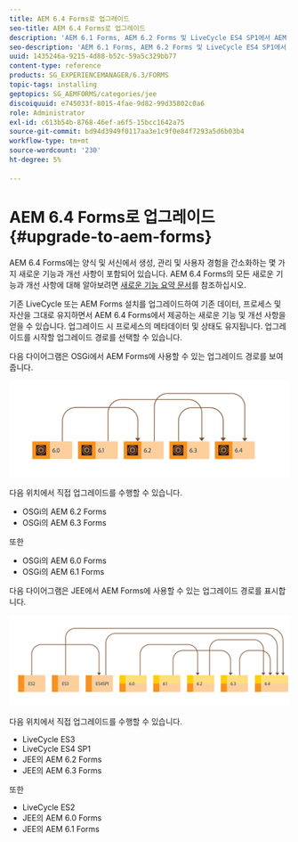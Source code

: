 ```yaml
---
title: AEM 6.4 Forms로 업그레이드
seo-title: AEM 6.4 Forms로 업그레이드
description: 'AEM 6.1 Forms, AEM 6.2 Forms 및 LiveCycle ES4 SP1에서 AEM 6.3 Forms으로 직접 업그레이드할 수 있습니다. '
seo-description: 'AEM 6.1 Forms, AEM 6.2 Forms 및 LiveCycle ES4 SP1에서 AEM 6.3 Forms으로 직접 업그레이드할 수 있습니다. '
uuid: 1435246a-9215-4d88-b52c-59a5c329bb77
content-type: reference
products: SG_EXPERIENCEMANAGER/6.3/FORMS
topic-tags: installing
geptopics: SG_AEMFORMS/categories/jee
discoiquuid: e745033f-8015-4fae-9d82-99d35802c0a6
role: Administrator
exl-id: c613b54b-8768-46ef-a6f5-15bcc1642a75
source-git-commit: bd94d3949f0117aa3e1c9f0e84f7293a5d6b03b4
workflow-type: tm+mt
source-wordcount: '230'
ht-degree: 5%

---
```


# AEM 6.4 Forms로 업그레이드{#upgrade-to-aem-forms}

AEM 6.4 Forms에는 양식 및 서신에서 생성, 관리 및 사용자 경험을 간소화하는 몇 가지 새로운 기능과 개선 사항이 포함되어 있습니다. AEM 6.4 Forms의 모든 새로운 기능과 개선 사항에 대해 알아보려면 [새로운 기능 요약 문서](/help/forms/using/whats-new.md)를 참조하십시오.

기존 LiveCycle 또는 AEM Forms 설치를 업그레이드하여 기존 데이터, 프로세스 및 자산을 그대로 유지하면서 AEM 6.4 Forms에서 제공하는 새로운 기능 및 개선 사항을 얻을 수 있습니다. 업그레이드 시 프로세스의 메타데이터 및 상태도 유지됩니다. 업그레이드를 시작할 업그레이드 경로를 선택할 수 있습니다.

다음 다이어그램은 OSGi에서 AEM Forms에 사용할 수 있는 업그레이드 경로를 보여줍니다.

![](do-not-localize/osgi-upgrade.png)

다음 위치에서 직접 업그레이드를 수행할 수 있습니다.

* OSGi의 AEM 6.2 Forms
* OSGi의 AEM 6.3 Forms

또한

* OSGi의 AEM 6.0 Forms
* OSGi의 AEM 6.1 Forms

다음 다이어그램은 JEE에서 AEM Forms에 사용할 수 있는 업그레이드 경로를 표시합니다.

![](do-not-localize/jee-upgrade-6-4.png)

다음 위치에서 직접 업그레이드를 수행할 수 있습니다.

* LiveCycle ES3
* LiveCycle ES4 SP1
* JEE의 AEM 6.2 Forms
* JEE의 AEM 6.3 Forms

또한

* LiveCycle ES2
* JEE의 AEM 6.0 Forms
* JEE의 AEM 6.1 Forms

